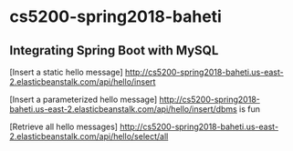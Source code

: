# cs5200-spring2018-baheti

## Integrating Spring Boot with MySQL

[Insert a static hello message]
http://cs5200-spring2018-baheti.us-east-2.elasticbeanstalk.com/api/hello/insert

[Insert a parameterized hello message]
http://cs5200-spring2018-baheti.us-east-2.elasticbeanstalk.com/api/hello/insert/dbms is fun

[Retrieve all hello messages]
http://cs5200-spring2018-baheti.us-east-2.elasticbeanstalk.com/api/hello/select/all
